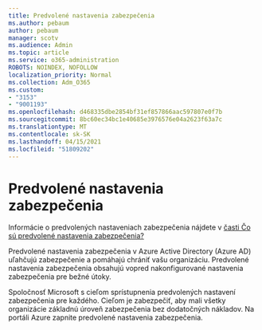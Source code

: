 ```yaml
---
title: Predvolené nastavenia zabezpečenia
ms.author: pebaum
author: pebaum
manager: scotv
ms.audience: Admin
ms.topic: article
ms.service: o365-administration
ROBOTS: NOINDEX, NOFOLLOW
localization_priority: Normal
ms.collection: Adm_O365
ms.custom:
- "3153"
- "9001193"
ms.openlocfilehash: d468335dbe2854bf31ef857866aac597807e0f7b
ms.sourcegitcommit: 8bc60ec34bc1e40685e3976576e04a2623f63a7c
ms.translationtype: MT
ms.contentlocale: sk-SK
ms.lasthandoff: 04/15/2021
ms.locfileid: "51809202"
---
```

# <a name="security-defaults"></a>Predvolené nastavenia zabezpečenia

Informácie o predvolených nastaveniach zabezpečenia nájdete v [časti Čo sú predvolené nastavenia zabezpečenia?](https://docs.microsoft.com/azure/active-directory/conditional-access/concept-conditional-access-security-defaults)

Predvolené nastavenia zabezpečenia v Azure Active Directory (Azure AD) uľahčujú zabezpečenie a pomáhajú chrániť vašu organizáciu. Predvolené nastavenia zabezpečenia obsahujú vopred nakonfigurované nastavenia zabezpečenia pre bežné útoky.

Spoločnosť Microsoft s cieľom sprístupnenia predvolených nastavení zabezpečenia pre každého. Cieľom je zabezpečiť, aby mali všetky organizácie základnú úroveň zabezpečenia bez dodatočných nákladov. Na portáli Azure zapnite predvolené nastavenia zabezpečenia.
